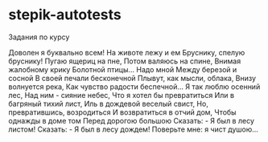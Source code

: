 # stepik-autotests
Задания по курсу

Доволен я буквально всем!
На животе лежу и ем
Бруснику, спелую бруснику!
Пугаю ящериц на пне,
Потом валяюсь на спине,
Внимая жалобному крику
Болотной птицы… Надо мной
Между березой и сосной
В своей печали бесконечной
Плывут, как мысли, облака,
Внизу волнуется река,
Как чувство радости беспечной…
Я так люблю осенний лес,
Над ним - сияние небес,
Что я хотел бы превратиться
Или в багряный тихий лист,
Иль в дождевой веселый свист,
Но, превратившись, возродиться
И возвратиться в отчий дом,
Чтобы однажды в доме том
Перед дорогою большою
Сказать: - Я был в лесу листом!
Сказать: - Я был в лесу дождем!
Поверьте мне: я чист душою…
